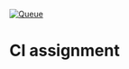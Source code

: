 [![Queue](https://github.com/saranemati/assignment/actions/workflows/queue.yml/badge.svg?branch=main)](https://github.com/saranemati/assignment/actions/workflows/queue.yml)
# CI assignment
